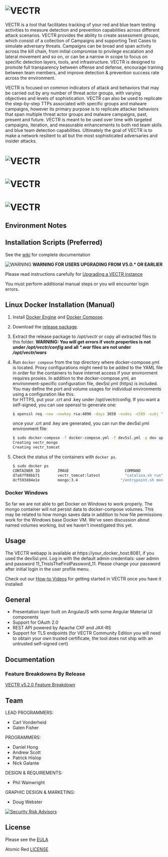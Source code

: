 # ![VECTR](media/vectr-logo-small.png)

VECTR is a tool that facilitates tracking of your red and blue team testing activities to measure detection and prevention capabilities across different attack scenarios.  VECTR provides the ability to create assessment groups, which consist of a collection of Campaigns and supporting Test Cases to simulate adversary threats.  Campaigns can be broad and span activity across the kill chain, from initial compromise to privilege escalation and lateral movement and so on, or can be a narrow in scope to focus on specific detection layers, tools, and infrastructure.  VECTR is designed to promote full transparency between offense and defense, encourage training between team members, and improve detection & prevention success rate across the environment.   

VECTR is focused on common indicators of attack and behaviors that may be carried out by any number of threat actor groups, with varying objectives and levels of sophistication.  VECTR can also be used to replicate the step-by-step TTPs associated with specific groups and malware campaigns, however its primary purpose is to replicate attacker behaviors that span multiple threat actor groups and malware campaigns, past, present and future.  VECTR is meant to be used over time with targeted campaigns, iteration, and measurable enhancements to both red team skills and blue team detection capabilities.  Ultimately the goal of VECTR is to make a network resilient to all but the most sophisticated adversaries and insider attacks.

# ![VECTR](media/VectrMitreHeatmap.png)

# ![VECTR](media/VectrCampaignView.png)

# ![VECTR](media/ImportData.png)

## Environment Notes

## Installation Scripts (Preferred)
See the [wiki](https://github.com/SecurityRiskAdvisors/VECTR/wiki/Installation) for complete documentation

![WARNING](https://placehold.it/15/f03c15/000000?text=+) **WARNING FOR USERS UPGRADING FROM V5.0.\* OR EARLIER**

Please read instructions carefully for [Upgrading a VECTR instance](https://github.com/SecurityRiskAdvisors/VECTR/wiki/Upgrading-an-existing-VECTR-installation)

You must perform additional manual steps or you will encounter login errors.  

## Linux Docker Installation (Manual)

1. Install [Docker Engine](https://docs.docker.com/engine/installation/) and [Docker Compose](https://docs.docker.com/compose/install/).

2. Download the [release package](https://github.com/SecurityRiskAdvisors/VECTR/releases/latest).

3. Extract the release package to */opt/vectr* or copy all extracted files to this folder.  **WARNING: You will get errors if vectr.properties is not under */opt/vectr/config* and all *\*.war* files are not under */opt/vectr/wars***
	
4. Run `docker compose` from the top directory where docker-compose.yml is located. Proxy configurations might need to be added to the YAML file in order for the containers to have internet access if your environment requires proxies. In addition to the docker-compose.yml, an environment-specific configuration file, devSsl.yml (https) is included. You may define the port and volume usages for individual environments using a configuration like this.  
	for HTTPS, put your .crt and .key under /opt/vectr/config.  If you want a self-signed, you can use openssl to generate one:
	```sh
	$ openssl req -new -newkey rsa:4096 -days 3650 -nodes -x509 -subj "/C=SomeCountry/ST=SomeState/L=SomeLocality/O=SomeOrg/CN=SomeCommonName" -keyout /opt/vectr/config/ssl.key -out /opt/vectr/config/ssl.crt
	```
	
	once your .crt and .key are generated, you can run the devSsl.yml environment file:
	```sh
	$ sudo docker-compose -f docker-compose.yml -f devSsl.yml -p dev up -d
	Creating vectr_mongo
	Creating vectr_tomcat
	```
	
	
5. Check the status of the containers with `docker ps`.

	```sh
	$ sudo docker ps
	CONTAINER ID        IMAGE                         COMMAND                  CREATED             STATUS              PORTS                                            NAMES
	d7a87f88bb71        vectr_tomcat:latest           "catalina.sh run"        4 seconds ago       Up 2 seconds        0.0.0.0:8080->8080/tcp                           vectr_tomcat
	dcf593d84e1e        mongo:3.4                   "/entrypoint.sh mongo"   5 seconds ago       Up 4 seconds        0.0.0.0:27017->27017/tcp                         vectr_mongo
	```
### Docker Windows

So far we are not able to get Docker on Windows to work properly.  The mongo container will not persist data to docker-compose volumes.  This may be related to how mongo saves data in addition to how file permissions work for the Windows base Docker VM.  We've seen discussion about named volumes working, but we haven't investigated this yet.

	
## Usage

The VECTR webapp is available at https://your_docker_host:8081, if you used the devSsl.yml. Log in with the default admin credentials: user admin and password 11_ThisIsTheFirstPassword_11.  Please change your password after initial login in the user profile menu.

Check out our [How-to Videos](https://github.com/SecurityRiskAdvisors/VECTR/wiki/How-To-Videos) for getting started in VECTR once you have it installed 

## General

* Presentation layer built on AngularJS with some Angular Material UI components
* Support for OAuth 2.0
* REST API powered by Apache CXF and JAX-RS
* Support for TLS endpoints (for VECTR Community Edition you will need to obtain your own trusted certificate, the tool does not ship with an untrusted self-signed cert)

## Documentation

### Feature Breakdowns By Release

[VECTR v5.2.0 Feature Breakdown](https://github.com/SecurityRiskAdvisors/VECTR/blob/master/media/VECTR%20v5_2_0%20Feature%20Breakdown.pdf)

## Team
LEAD PROGRAMMERS:
* Carl Vonderheid
* Galen Fisher

PROGRAMMERS:
* Daniel Hong
* Andrew Scott
* Patrick Hislop
* Nick Galante

DESIGN & REQUIREMENTS:
* Phil Wainwright

GRAPHIC DESIGN & MARKETING:
* Doug Webster

[![Security Risk Advisors](media/SRA-logo-primary-small.png)](https://securityriskadvisors.com)

## License

Please see the [EULA](./VECTR%20End%20User%20License%20Agreement.pdf)

Atomic Red [LICENSE](https://github.com/redcanaryco/atomic-red-team/blob/master/LICENSE.txt)


